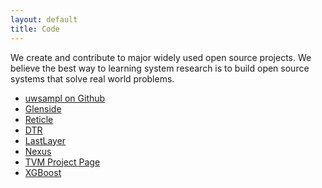 ```yaml
---
layout: default
title: Code
---
```


We create and contribute to major widely used open source projects.
We believe the best way to learning system research is to build
open source systems that solve real world problems.

 * [uwsampl on Github](https://github.com/uwsampl/)
 * [Glenside](https://github.com/gussmith23/glenside)
 * [Reticle](https://github.com/vegaluisjose/reticle)
 * [DTR](https://github.com/uwsampl/dtr-prototype)
 * [LastLayer](https://github.com/uwsampl/lastlayer)
 * [Nexus](https://github.com/uwsampl/nexus)
 * [TVM Project Page](https://tvm.ai)
 * [XGBoost](https://github.com/dmlc/xgboost)
